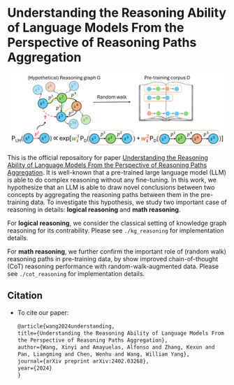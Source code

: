 # Understanding the Reasoning Ability of Language Models From the Perspective of Reasoning Paths Aggregation

![overview](img/overview.png)

This is the official reposaitory for paper [Understanding the Reasoning Ability of Language Models From the Perspective of Reasoning Paths Aggregation](https://arxiv.org/abs/2402.03268). It is well-known that a pre-trained large language model (LLM) is able to do complex reasoning without any fine-tuning. In this work, we hypothesize that an LLM is able to draw novel conclusions between two concepts by aggregating the reasoning paths between them in the pre-training data. To investigate this hypothesis, we study two important case of reasoning in details: **logical reasoning** and **math reasoning**. 

For **logical reasoning**, we consider the classical setting of knowledge graph reasoning for its contrability. Please see `./kg_reasoning` for implementation details.

For **math reasoning**, we further confirm the important role of (random walk) reasoning paths in pre-training data, by show improved chain-of-thought (CoT) reasoning performance with random-walk-augmented data. Please see `./cot_reasoning` for implementation details.

## Citation

* To cite our paper:
    ```
    @article{wang2024understanding,
    title={Understanding the Reasoning Ability of Language Models From the Perspective of Reasoning Paths Aggregation},
    author={Wang, Xinyi and Amayuelas, Alfonso and Zhang, Kexun and Pan, Liangming and Chen, Wenhu and Wang, William Yang},
    journal={arXiv preprint arXiv:2402.03268},
    year={2024}
    }
    ```